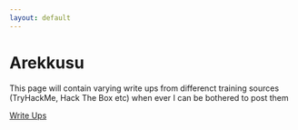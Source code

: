 ```yaml
---
layout: default
---
```


# Arekkusu

This page will contain varying write ups from differenct training sources (TryHackMe, Hack The Box etc) when ever I can be bothered to post them

[Write Ups](/write_ups.markdown)
